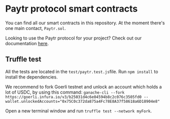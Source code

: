 # Paytr protocol smart contracts

You can find all our smart contracts in this repository.
At the moment there's one main contact, `Paytr.sol`.

Looking to use the Paytr protocol for your project? Check out our documentation [here](https://paytr.gitbook.io/product-docs/).

## Truffle test

All the tests are located in the `test/paytr.test.js`file.
Run `npm install` to install the dependencies.

We recommend to fork Goerli testnet and unlock an account which holds a lot of USDC, by using this command:
`ganache-cli --fork https://goerli.infura.io/v3/b25031d4c6e04594b8c2c076c3505fd0 --wallet.unlockedAccounts="0x75C0c372da875a4Fc78E8A37f58618a6D18904e8"`

Open a new terminal window and run `truffle test --network myFork`.